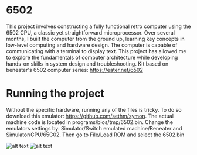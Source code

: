 # 6502
This project involves constructing a fully functional retro computer using the 6502 CPU, a classic yet straightforward microprocessor. Over several months, I built the computer from the ground up, learning key concepts in low-level computing and hardware design. The computer is capable of communicating with a terminal to display text. This project has allowed me to explore the fundamentals of computer architecture while developing hands-on skills in system design and troubleshooting. Kit based on beneater's 6502 computer series: https://eater.net/6502

# Running the project
Without the specific hardware, running any of the files is tricky. To do so download this emulator: https://github.com/sethm/symon. The actual machine code is located in programs/bios/tmp/6502.bin. Change the emulators settings by: Simulator/Switch emulated machine/Beneater and Simulator/CPU/65C02. Then go to File/Load ROM and select the 6502.bin

![alt text](https://github.com/kmoore1616/6502/tree/main/images/Moniter.jpg?raw=true)
![alt text](https://github.com/kmoore1616/6502/tree/main/images/BBoard.jpg?raw=true)
